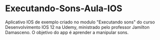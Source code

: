 # Executando-Sons-Aula-IOS
Aplicativo IOS de exemplo criado no modulo "Executando sons" do curso Desenvolvimento IOS 12 na Udemy, ministrado pelo professor Jamilton Damasceno. O objetivo do app é aprender a manipular sons.
